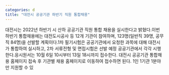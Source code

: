 ```yaml
---
categories: d
title: "대전시 공공기관 하반기 직원 통합채용"
---
```

대전시는 2022년 하반기 시 산하 공공기관 직원 통합 채용을 실시한다고 밝혔다.이번 하반기 통합채용에는 대전도시공사 등 12개 기관이 참여하며, 123명(일반직 39명, 공무직 84명)을 선발할 계획이다.1차 필기시험은 공공기관에서 요청한 과목에 대해 대전시가 통합하여 실시하고, 2차 서류전형 및 면접시험은 선발 예정 공공기관에서 각각 시행한다.응시원서는 10월 6일 10시부터 13일 18시까지 접수한다. 대전시 공공기관 통합채용 홈페이지 접속 후 기관별 채용 홈페이지로 이동하여 접수하면 된다. 1인 1기관 1분야만 지원할 수 있